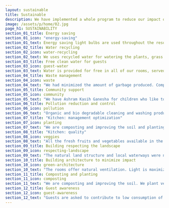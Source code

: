 ```yaml
---
layout: sustainable
title: Sustainable
description: We have implemented a whole program to reduce our impact on the environment and save energy and water.
image: /assets/p/home/02.jpg
page_h1: SUSTAINABILITY
section_01_title: Energy saving
section_01_icon: "energy-saving"
section_01_text: Energy saving light bulbs are used throughout the resort (including LED). Measure and monitor energy usage, electric, fuel and gas. Aiming to reduce energy consumption. Staff is trained to save electricity e.g. to shut off office lights and personal computers during meal break, when attending training or leaving office more than 30 minutes. All electronic devices are low consumption. Electricity is switched off in the vacant rooms and villas. No air-conditioning rooms. All rooms have semi outdoor bathrooms.
section_02_title: Water recycling
section_02_icon: water-recycling
section_02_text: We uses recycled water for watering the plants, grass and flowers limiting the use of clean water.
section_03_title: Free clean water for guests
section_03_icon: guest-water
section_03_text: Water is provided for free in all of our rooms, served in stainless steel bottles and refilled to reduce the use of plastic.
section_04_title: Waste management
section_04_icon: waste
section_04_text: "We had minimized the amount of garbage produced. Composting and recycling are our solutions. Stainless steel straws are used for drinks. We separate garbage into the following categories: food waste, paper, plastic, tin foil, etc. Minimize waste of food. Better planning to minimize waste of paper, plastic, etc. that is not re-used or recycled. We have specific reduction goals. We record and monitor the waste volume and weight. Organic waste is composted or given to pig farms. The hotel staffs are provided with training to minimize waste in each departments. We bulk purchase orders and encourage suppliers to reduce their packaging."
section_05_title: Community support
section_05_icon: community
section_05_text: "We have Ashram Kasih Ganesha for children who like to learn Balinese dance, Gamelan instruments. We make offering and all activities to continue the tradition. We give donations to the Village, the School, the Subak aqueduct and to farmers. 95% of our staff come from Undisan villages. We train them in hospitality and give them English and French language course for free. If there’s any dinner with a dance performance, we always collaborating with local village dancers, and musicians. The resort supports the local economy and therefore only works with local farmers and businesses. We are committed and give back to the local community."
section_06_title: Pollution reduction and control
section_06_icon: pollution
section_06_text: "Organic and bio degradable cleaning and washing products are used throughout. We are using low toxicity environmentally friendly products for pest control and bio degradable products and cleaning supplies in spa, laundry, stewarding and housekeeping. We reduce to minimum the use of harmful substances. Disposal of all corrosive materials as batteries, acid and oil are carried out through authorized collection agencies. The property is carefully maintained to ensure it is kept as green and natural as possible. This helps reduce pollution and creates a healthy environment for guests and staff. The swimming pool uses ionization for water purification and minimizes chemicals use. To decrease pollution and noise, cars and motorbikes are parked at our garage far from the resort."
section_07_title: "Kitchen: management optimization"
section_07_icon: planting
section_07_text: "We are composting and improving the soil and planting vegetable gardens in each house."
section_08_title: "Kitchen: quality"
section_08_icon: veggies
section_08_text: "All the fresh fruits and vegetables available in the villa are sourced locally and as needed to reduce waste. We use the first in – first out (FIFO) system to ensure freshness and good stock management. The kitchen uses organic vegetables and herbs from our own garden."
section_09_title: Building respecting the landscape
section_09_icon: respecting-landscape
section_09_text: "The natural land structure and local waterways were not altered. We respected and worked with the natural elements protecting and preserving the environment around the resort."
section_10_title: Building architecture to minimize impact
section_10_icon: green-architecture
section_10_text: "The rooms offer natural ventilation. Light is maximized using large glass windows. Curtains and blinds in rooms and villas reduce sun heat. We use wooden fences."
section_11_title: Composting and planting
section_11_icon: composting
section_11_text: "We are composting and improving the soil. We plant vegetables in each house garden and even grow stuff up our stone walls."
section_12_title: Guest awareness
section_12_icon: guest-awareness
section_12_text: "Guests are asked to contribute to low consumption of resources, consider reusing bath towels and bed linen instead of changing them every day. Therefore conserving electricity and reducing water consumption and waste water treatment. Guests can experience Balinese daily life through fun workshops where you can learn things such as traditional dancing or kite making!"
---
```

